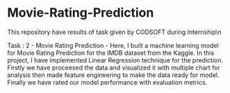 # Movie-Rating-Prediction
This repository have results of task given by CODSOFT during Internship\n

Task : 2 - Movie Rating Prediction - Here, I built a machine learning model for Movie Rating Prediction for the IMDB dataset from the Kaggle. In this project, I have implemented Linear Regression technique for the prediction. Firstly we have proceesed the data and visualized it with multiple chart for analysis then made feature engineering to make the data ready for model. Finally we have rated our model performance with evaluation metrics.
